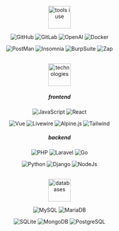 <div align="center">
 

<br>

<img src="https://raw.githubusercontent.com/y0f/y0f/1f3809fa9a7a7ccd1de1cdcaaa6014003fc13a01/tools.svg" alt="tools i use" height="60" style="max-width: 100%;">
  

![GitHub](https://img.shields.io/badge/github-black?logo=github&style=for-the-badge&logoColor=FFF)
![GitLab](https://img.shields.io/badge/gitlab-black?logo=gitlab&style=for-the-badge&logoColor=FFF)
![OpenAI](https://img.shields.io/badge/openai-black?logo=openai&style=for-the-badge&logoColor=FFF)
![Docker](https://img.shields.io/badge/docker-black?logo=docker&style=for-the-badge&logoColor=FFF)

![PostMan](https://img.shields.io/badge/postman-black?logo=postman&style=for-the-badge&logoColor=FFF)
![Insomnia](https://img.shields.io/badge/Insomnia-black?logo=insomnia&logoColor=FFF&style=for-the-badge)
![BurpSuite](https://img.shields.io/badge/burpsuite-black?logo=burpsuite&style=for-the-badge&logoColor=FFF)
![Zap](https://img.shields.io/badge/zap-black?logo=zap&style=for-the-badge&logoColor=FFF)

<br>
<img src="https://raw.githubusercontent.com/y0f/y0f/1f3809fa9a7a7ccd1de1cdcaaa6014003fc13a01/technologies.svg" alt="technologies" height="60" style="max-width: 100%;">  

##### frontend
![JavaScript](https://img.shields.io/badge/javascript%20-black.svg?&style=for-the-badge&logo=javascript&logoColor=FFF)
![React](https://img.shields.io/badge/React-black?style=for-the-badge&logo=react&logoColor=FFF)

![Vue](https://img.shields.io/badge/Vue-black?style=for-the-badge&logo=vue.js&logoColor=FFF)
![Livewire](https://img.shields.io/badge/livewire-black.svg?logo=livewire&style=for-the-badge&logoColor=FFF)
![Alpine.js](https://img.shields.io/badge/alpinejs-black.svg?&style=for-the-badge&logo=alpine.js&logoColor=FFF)
![Tailwind](https://img.shields.io/badge/tailwind-black.svg?&style=for-the-badge&logo=tailwind-css&logoColor=FFF)


##### backend
![PHP](https://img.shields.io/badge/Php-black.svg?logo=php&style=for-the-badge&logoColor=FFF)
![Laravel](https://img.shields.io/badge/laravel%20-black.svg?&style=for-the-badge&logo=laravel&logoColor=FFF)
![Go](https://img.shields.io/badge/Go-black.svg?logo=go&logoColor=FFF&style=for-the-badge)

![Python](https://img.shields.io/badge/Python-black.svg?logo=python&style=for-the-badge&logoColor=FFF)
![Django](https://img.shields.io/badge/django-black.svg?logo=django&style=for-the-badge&logoColor=FFF)
![NodeJs](https://img.shields.io/badge/node.js%20-black.svg?&style=for-the-badge&logo=node.js&logoColor=FFF)

<br>

<img src="https://raw.githubusercontent.com/y0f/y0f/1f3809fa9a7a7ccd1de1cdcaaa6014003fc13a01/databases.svg" alt="databases" height="60" style="max-width: 100%;">
  
![MySQL](https://img.shields.io/badge/MySQL-black?style=for-the-badge&logo=MySQL&logoColor=FFF)
![MariaDB](https://img.shields.io/badge/MariaDB-black?style=for-the-badge&logo=MariaDB&logoColor=FFF)

![SQLite](https://img.shields.io/badge/SQLite-black?style=for-the-badge&logo=SQLite&logoColor=FFF)
![MongoDB](https://img.shields.io/badge/MongoDB-black?style=for-the-badge&logo=MongoDB&logoColor=FFF)
![PostgreSQL](https://img.shields.io/badge/PostgreSQL-black?style=for-the-badge&logo=PostgreSQL&logoColor=FFF)
<br>




</div>
  
